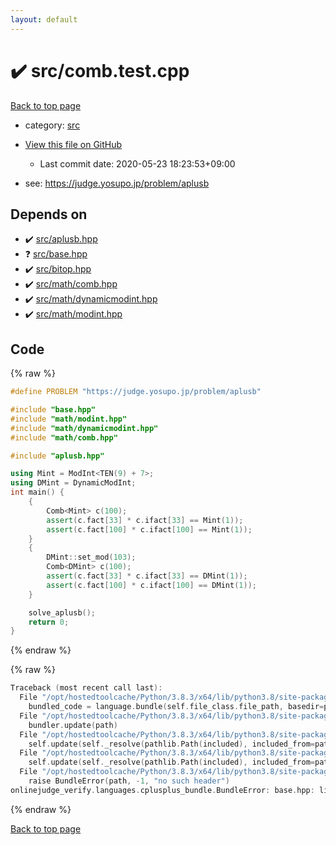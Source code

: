 ```yaml
---
layout: default
---
```


<!-- mathjax config similar to math.stackexchange -->
<script type="text/javascript" async
  src="https://cdnjs.cloudflare.com/ajax/libs/mathjax/2.7.5/MathJax.js?config=TeX-MML-AM_CHTML">
</script>
<script type="text/x-mathjax-config">
  MathJax.Hub.Config({
    TeX: { equationNumbers: { autoNumber: "AMS" }},
    tex2jax: {
      inlineMath: [ ['$','$'] ],
      processEscapes: true
    },
    "HTML-CSS": { matchFontHeight: false },
    displayAlign: "left",
    displayIndent: "2em"
  });
</script>

<script type="text/javascript" src="https://cdnjs.cloudflare.com/ajax/libs/jquery/3.4.1/jquery.min.js"></script>
<script src="https://cdn.jsdelivr.net/npm/jquery-balloon-js@1.1.2/jquery.balloon.min.js" integrity="sha256-ZEYs9VrgAeNuPvs15E39OsyOJaIkXEEt10fzxJ20+2I=" crossorigin="anonymous"></script>
<script type="text/javascript" src="../../assets/js/copy-button.js"></script>
<link rel="stylesheet" href="../../assets/css/copy-button.css" />


# :heavy_check_mark: src/comb.test.cpp

<a href="../../index.html">Back to top page</a>

* category: <a href="../../index.html#25d902c24283ab8cfbac54dfa101ad31">src</a>
* <a href="{{ site.github.repository_url }}/blob/master/src/comb.test.cpp">View this file on GitHub</a>
    - Last commit date: 2020-05-23 18:23:53+09:00


* see: <a href="https://judge.yosupo.jp/problem/aplusb">https://judge.yosupo.jp/problem/aplusb</a>


## Depends on

* :heavy_check_mark: <a href="../../library/src/aplusb.hpp.html">src/aplusb.hpp</a>
* :question: <a href="../../library/src/base.hpp.html">src/base.hpp</a>
* :heavy_check_mark: <a href="../../library/src/bitop.hpp.html">src/bitop.hpp</a>
* :heavy_check_mark: <a href="../../library/src/math/comb.hpp.html">src/math/comb.hpp</a>
* :heavy_check_mark: <a href="../../library/src/math/dynamicmodint.hpp.html">src/math/dynamicmodint.hpp</a>
* :heavy_check_mark: <a href="../../library/src/math/modint.hpp.html">src/math/modint.hpp</a>


## Code

<a id="unbundled"></a>
{% raw %}
```cpp
#define PROBLEM "https://judge.yosupo.jp/problem/aplusb"

#include "base.hpp"
#include "math/modint.hpp"
#include "math/dynamicmodint.hpp"
#include "math/comb.hpp"

#include "aplusb.hpp"

using Mint = ModInt<TEN(9) + 7>;
using DMint = DynamicModInt;
int main() {
    {
        Comb<Mint> c(100);
        assert(c.fact[33] * c.ifact[33] == Mint(1));
        assert(c.fact[100] * c.ifact[100] == Mint(1));
    }
    {
        DMint::set_mod(103);
        Comb<DMint> c(100);
        assert(c.fact[33] * c.ifact[33] == DMint(1));
        assert(c.fact[100] * c.ifact[100] == DMint(1));
    }

    solve_aplusb();
    return 0;
}

```
{% endraw %}

<a id="bundled"></a>
{% raw %}
```cpp
Traceback (most recent call last):
  File "/opt/hostedtoolcache/Python/3.8.3/x64/lib/python3.8/site-packages/onlinejudge_verify/docs.py", line 349, in write_contents
    bundled_code = language.bundle(self.file_class.file_path, basedir=pathlib.Path.cwd())
  File "/opt/hostedtoolcache/Python/3.8.3/x64/lib/python3.8/site-packages/onlinejudge_verify/languages/cplusplus.py", line 172, in bundle
    bundler.update(path)
  File "/opt/hostedtoolcache/Python/3.8.3/x64/lib/python3.8/site-packages/onlinejudge_verify/languages/cplusplus_bundle.py", line 282, in update
    self.update(self._resolve(pathlib.Path(included), included_from=path))
  File "/opt/hostedtoolcache/Python/3.8.3/x64/lib/python3.8/site-packages/onlinejudge_verify/languages/cplusplus_bundle.py", line 282, in update
    self.update(self._resolve(pathlib.Path(included), included_from=path))
  File "/opt/hostedtoolcache/Python/3.8.3/x64/lib/python3.8/site-packages/onlinejudge_verify/languages/cplusplus_bundle.py", line 162, in _resolve
    raise BundleError(path, -1, "no such header")
onlinejudge_verify.languages.cplusplus_bundle.BundleError: base.hpp: line -1: no such header

```
{% endraw %}

<a href="../../index.html">Back to top page</a>

